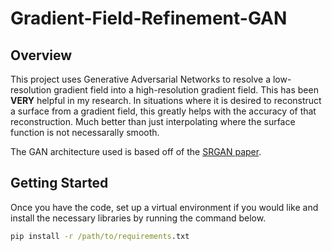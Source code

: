 # Gradient-Field-Refinement-GAN
## Overview

This project uses Generative Adversarial Networks to resolve a low-resolution gradient field into a high-resolution gradient field. This has been **VERY** helpful in my research. In situations where it is desired to reconstruct a surface from a gradient field, this greatly helps with the accuracy of that reconstruction. Much better than just interpolating where the surface function is not necessarally smooth.

The GAN architecture used is based off of the [SRGAN paper](https://arxiv.org/abs/1609.04802).

## Getting Started

Once you have the code, set up a virtual environment if you would like and install the necessary libraries by running the command below.
```bat
pip install -r /path/to/requirements.txt
```
